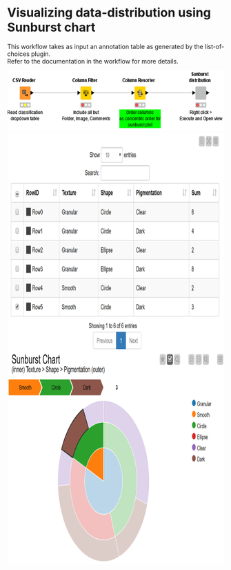 # Visualizing data-distribution using Sunburst chart
This workflow takes as input an annotation table as generated by the list-of-choices plugin.  
Refer to the documentation in the workflow for more details.  

<img src="https://github.com/LauLauThom/Fiji-QualiAnnotations/blob/master/images/Sunburst-workflow.png" alt="sunburst-workflow" width="600" height="140">     

<img src="https://github.com/LauLauThom/Fiji-QualiAnnotations/blob/master/images/Sunburst-plot.png" alt="sunburst-plot" width="920" height="1000">     
